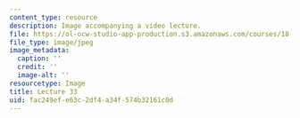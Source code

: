 ```yaml
---
content_type: resource
description: Image accompanying a video lecture.
file: https://ol-ocw-studio-app-production.s3.amazonaws.com/courses/18-01-single-variable-calculus-fall-2006/fac249efe63c2df4a34f574b32161c0d_lec33.jpg
file_type: image/jpeg
image_metadata:
  caption: ''
  credit: ''
  image-alt: ''
resourcetype: Image
title: Lecture 33
uid: fac249ef-e63c-2df4-a34f-574b32161c0d
---
```

